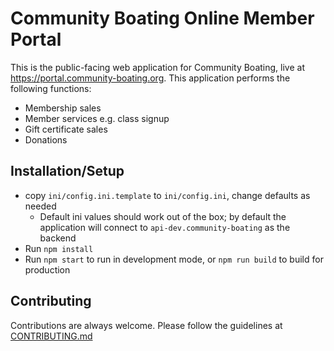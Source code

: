 # Community Boating Online Member Portal

This is the public-facing web application for Community Boating, live at https://portal.community-boating.org.  This application performs the following functions:

- Membership sales
- Member services e.g. class signup
- Gift certificate sales
- Donations

## Installation/Setup
- copy `ini/config.ini.template` to `ini/config.ini`, change defaults as needed
    - Default ini values should work out of the box; by default the application will connect to `api-dev.community-boating` as the backend
- Run `npm install`
- Run `npm start` to run in development mode, or `npm run build` to build for production

## Contributing

Contributions are always welcome.  Please follow the guidelines at [CONTRIBUTING.md](CONTRIBUTING.md)
